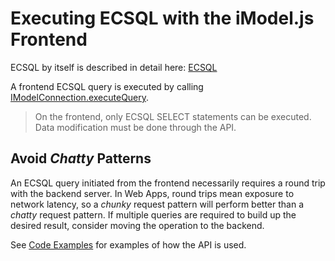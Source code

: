 # Executing ECSQL with the iModel.js Frontend

ECSQL by itself is described in detail here: [ECSQL](../ECSQL)

A frontend ECSQL query is executed by calling [IModelConnection.executeQuery]($imodeljs-frontend).

> On the frontend, only ECSQL SELECT statements can be executed. Data modification must be done through the API.

## Avoid *Chatty* Patterns

An ECSQL query initiated from the frontend necessarily requires a round trip with the backend server.
In Web Apps, round trips mean exposure to network latency, so a *chunky* request pattern will perform better than a *chatty* request pattern.
If multiple queries are required to build up the desired result, consider moving the operation to the backend.

See [Code Examples](./ECSQLCodeExamples) for examples of how the API is used.